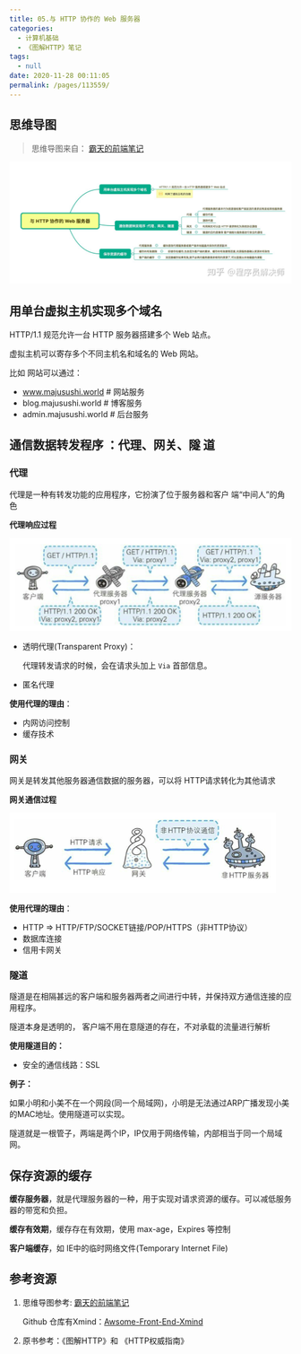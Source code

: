 ```yaml
---
title: 05.与 HTTP 协作的 Web 服务器
categories: 
  - 计算机基础
  - 《图解HTTP》笔记
tags: 
  - null
date: 2020-11-28 00:11:05
permalink: /pages/113559/
---
```


## 思维导图

> 思维导图来自： [霸天的前端笔记](https://www.zhihu.com/column/c_57862727)

![preview](./assets/img/v2-7bec15f753756d2b8d44824c9bafc5d3_r.jpg)

## 用单台虚拟主机实现多个域名

HTTP/1.1 规范允许一台 HTTP 服务器搭建多个 Web 站点。

虚拟主机可以寄存多个不同主机名和域名的 Web 网站。

比如 网站可以通过：

- www.majusushi.world # 网站服务
- blog.majusushi.world # 博客服务
- admin.majusushi.world # 后台服务

## 通信数据转发程序 ：代理、网关、隧 道

### 代理

代理是一种有转发功能的应用程序，它扮演了位于服务器和客户 端“中间人”的角色

**代理响应过程**

![image-20201128002506418](./assets/img/image-20201128002506418.png)

- 透明代理(Transparent Proxy)：

  代理转发请求的时候，会在请求头加上 `Via` 首部信息。

- 匿名代理

**使用代理的理由**：

- 内网访问控制
- 缓存技术

### 网关

网关是转发其他服务器通信数据的服务器，可以将 HTTP请求转化为其他请求



**网关通信过程**

 ![image-20201128003011332](./assets/img/image-20201128003011332.png)

**使用代理的理由**：

- HTTP => HTTP/FTP/SOCKET链接/POP/HTTPS（非HTTP协议）
- 数据库连接
- 信用卡网关

### 隧道

隧道是在相隔甚远的客户端和服务器两者之间进行中转，并保持双方通信连接的应用程序。

隧道本身是透明的， 客户端不用在意隧道的存在，不对承载的流量进行解析

**使用隧道目的：**

- 安全的通信线路：SSL

**例子：**

如果小明和小美不在一个网段(同一个局域网)，小明是无法通过ARP广播发现小美的MAC地址。使用隧道可以实现。

隧道就是一根管子，两端是两个IP，IP仅用于网络传输，内部相当于同一个局域网。

## 保存资源的缓存

**缓存服务器**，就是代理服务器的一种，用于实现对请求资源的缓存。可以减低服务器的带宽和负担。

**缓存有效期**，缓存存在有效期，使用 max-age，Expires 等控制

**客户端缓存**，如 IE中的临时网络文件(Temporary Internet File)



## 参考资源

1. 思维导图参考:  [霸天的前端笔记](https://www.zhihu.com/column/c_57862727)

   Github 仓库有Xmind：[Awsome-Front-End-Xmind](https://github.com/bailinlin/Awsome-Front-End-Xmind)

2. 原书参考：《图解HTTP》和 《HTTP权威指南》